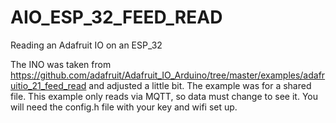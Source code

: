 # AIO_ESP_32_FEED_READ
Reading an Adafruit IO on an ESP_32

The INO was taken from https://github.com/adafruit/Adafruit_IO_Arduino/tree/master/examples/adafruitio_21_feed_read and adjusted a little bit. The example was for a shared file. This example only reads via MQTT, so data must change to see it. You will need the config.h file with your key and wifi set up.
